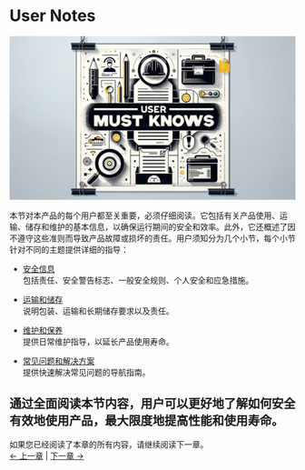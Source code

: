 # User Notes

<img src="../../resources/3-UserNotes/3-usermustknows-1.png" alt="img-1" width="800" height=“auto” /> <br>

本节对本产品的每个用户都至关重要，必须仔细阅读。它包括有关产品使用、运输、储存和维护的基本信息，以确保运行期间的安全和效率。此外，它还概述了因不遵守这些准则而导致产品故障或损坏的责任。用户须知分为几个小节，每个小节针对不同的主题提供详细的指导：

- [安全信息](/3-UserNotes/320_M5/3.1.1-SafetyInstruction/1-SafetyInstruction.md)  
   包括责任、安全警告标志、一般安全规则、个人安全和应急措施。

- [运输和储存](/3-UserNotes/320_M5/3.1.2-TransportandStorage/1-TransportandStorage.md)  
   说明包装、运输和长期储存要求以及责任。

- [维护和保养](/3-UserNotes/320_M5/3.1.3-MaintenanceandCare/1-MaintenanceandCare.md)  
   提供日常维护指导，以延长产品使用寿命。

- [常见问题和解决方案](/3-UserNotes/320_M5/4-FAQ/3.2_320_M5_userNotes.md)  
   提供快速解决常见问题的导航指南。

## 通过全面阅读本节内容，用户可以更好地了解如何安全有效地使用产品，最大限度地提高性能和使用寿命。

如果您已经阅读了本章的所有内容，请继续阅读下一章。 <br>
[← 上一章](/2-ProductFeature/2.1_320_M5_product/README.md) | [下一章 →](/4-FirstInstallAndUse/4.2-M5/4.2_320_M5_firstUse.md)

